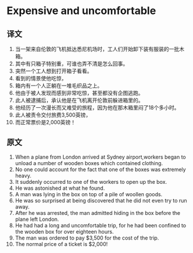 # Expensive and uncomfortable

## 译文

1. 当一架来自伦敦的飞机抵达悉尼机场时，工人们开始卸下装有服装的一批木箱。
2. 其中有只箱子特别重，可谁也弄不清是怎么回事。
3. 突然一个工人想到打开箱子看看。
4. 看到的情景使他吃惊，
5. 箱内有一个人正躺在一堆毛织品之上。
6. 他由于被人发现而感到非常吃惊，甚至都没有企图逃跑。
7. 此人被逮捕后，承认他是在飞机离开伦敦前躲进箱里的。
8. 他经历了一次漫长而又难受的旅程，因为他在那木箱里闷了18个多小时。
9. 此人被责令交付旅费3,500英镑，
10. 而正常票价是2,000英镑！

## 原文

1. When a plane from London arrived at Sydney airport,workers began to unload a number of wooden boxes which contained clothing.
2. No one could account for the fact that one of the boxes was extremely heavy.
3. It suddenly occurred to one of the workers to open up the box.
4. He was astonished at what he found.
5. A man was lying in the box on top of a pile of woollen goods.
6. He was so surprised at being discovered that he did not even try to run away.
7. After he was arrested, the man admitted hiding in the box before the plane left London.
8. He had had a long and uncomfortable trip, for he had been confined to the wooden box for over eighteen hours.
9. The man was ordered to pay $3,500 for the cost of the trip.
10. The normal price of a ticket is $2,000!
